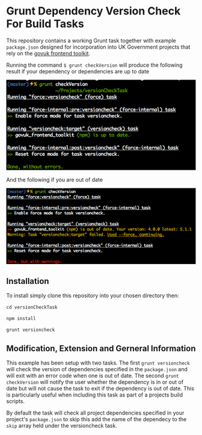 Grunt Dependency Version Check For Build Tasks
=============================================

This repository contains a working Grunt task together with example `package.json` designed for incorporation into UK Government projects that rely on the [govuk frontend toolkit](://github.com/alphagov/govuk_frontend_toolkit).

Running the command `$ grunt checkVersion` will produce the following result if your dependency or dependencies are up to date

![Success](./images/Success.png)

And the following if you are out of date

![Failure](./images/Failure.png)

Installation
-----------

To install simply clone this repository into your chosen directory then:
```
cd versionCheckTask
```

```
npm install
```

```
grunt versioncheck
```

Modification, Extension and Gerneral Information
-----------------------------------------------

This example has been setup with two tasks. The first `grunt versioncheck` will check the version of dependencies specified in the `package.json` and will exit with an error code when one is out of date. The second `grunt checkVersion` will notify the user whether the dependency is in or out of date but will not cause the task to exit if the dependency is out of date. This is particularly useful when including this task as part of a projects build scripts.

By default the task will check all project dependencies specified in your project's `package.json` to skip this add the name of the dependecy to the `skip` array held under the versioncheck task.
